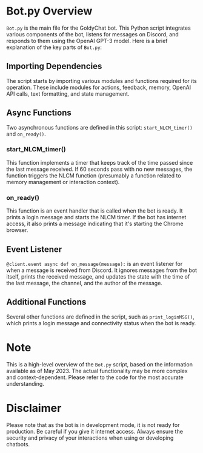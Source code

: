 # Bot.py Overview

`Bot.py` is the main file for the GoldyChat bot. This Python script integrates various components of the bot, listens for messages on Discord, and responds to them using the OpenAI GPT-3 model. Here is a brief explanation of the key parts of `Bot.py`:

## Importing Dependencies

The script starts by importing various modules and functions required for its operation. These include modules for actions, feedback, memory, OpenAI API calls, text formatting, and state management.

## Async Functions

Two asynchronous functions are defined in this script: `start_NLCM_timer()` and `on_ready()`. 

### start_NLCM_timer()

This function implements a timer that keeps track of the time passed since the last message received. If 60 seconds pass with no new messages, the function triggers the NLCM function (presumably a function related to memory management or interaction context).

### on_ready()

This function is an event handler that is called when the bot is ready. It prints a login message and starts the NLCM timer. If the bot has internet access, it also prints a message indicating that it's starting the Chrome browser.

## Event Listener

`@client.event async def on_message(message):` is an event listener for when a message is received from Discord. It ignores messages from the bot itself, prints the received message, and updates the state with the time of the last message, the channel, and the author of the message.

## Additional Functions

Several other functions are defined in the script, such as `print_loginMSG()`, which prints a login message and connectivity status when the bot is ready.

# Note

This is a high-level overview of the `Bot.py` script, based on the information available as of May 2023. The actual functionality may be more complex and context-dependent. Please refer to the code for the most accurate understanding.

# Disclaimer

Please note that as the bot is in development mode, it is not ready for production. Be careful if you give it internet access. Always ensure the security and privacy of your interactions when using or developing chatbots.
